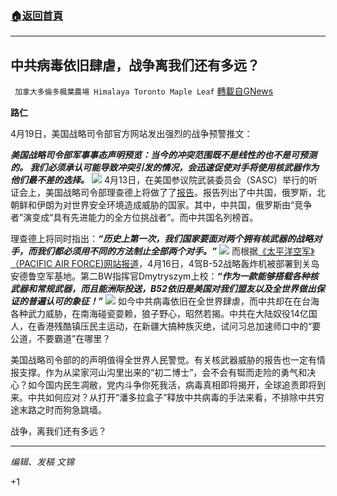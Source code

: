 ###  [:house:返回首頁](https://github.com/ourhimalayas/txt)
---

## 中共病毒依旧肆虐，战争离我们还有多远？
` 加拿大多倫多楓葉農場 Himalaya Toronto Maple Leaf` [轉載自GNews](https://gnews.org/zh-hans/1122280/)

**路仁**

4月19日，美国战略司令部官方网站发出强烈的战争预警推文：

***美国战略司令部军事事态声明预览：当今的冲突范围既不是线性的也不是可预测的。 我们必须承认可能导致冲突引发的情况，会迅速促使对手将使用核武器作为他们最不差的选择。***
![]()![](https://gnews.org/wp-content/uploads/2021/04/luren.jpg)
4月13日，在美国参议院武装委员会（SASC）举行的听证会上，美国战略司令部理查德上将做了了[报告](https://www.stratcom.mil/Portals/8/Documents/2020_USSTRATCOM_Posture_Statement_SASC_Final.pdf?platform=hootsuite)。报告列出了中共国，俄罗斯，北朝鲜和伊朗为对世界安全环境造成威胁的国家。其中，中共国，俄罗斯由“竞争者”演变成“具有先进能力的全方位挑战者”。而中共国名列榜首。

理查德上将同时指出：***“******历史上第一次，我们国家要面对两个拥有核武器的战略对手，而我们都必须用不同的方法制止全部两个对手。******”***
![]()![](https://gnews.org/wp-content/uploads/2021/04/fdsadsjakgnk.jpg)
而根据[《太平洋空军》（PACIFIC AIR FORCE)网站报道](https://www.pacaf.af.mil/News/Article-Display/Article/2576530/b-52-bombers-deploy-to-guam-for-bomber-task-force-deployment/)，4月16日，4驾B-52战略轰炸机被部署到关岛安德鲁空军基地。第二BW指挥官Dmytryszym上校：***“******作为一款能够搭载各种核武器和常规武器，而且能洲际投送，******B52******依旧是美国对我们盟友以及全世界做出保证的普遍认可的象征！******”***
![]()![](https://gnews.org/wp-content/uploads/2021/04/whywhy.jpg)
如今中共病毒依旧在全世界肆虐，而中共却在在台海各种武力威胁，在南海碰瓷耍赖，狼子野心，昭然若揭。中共在大陆奴役14亿国人，在香港残酷镇压民主运动，在新疆大搞种族灭绝，试问习总加速师口中的“要公道，不要霸道”在哪里？

美国战略司令部的的声明值得全世界人民警觉。有关核武器威胁的报告也一定有情报支撑。作为从梁家河山沟里出来的“初二博士”，会不会有铤而走险的勇气和决心？如今国内民生凋敝，党内斗争你死我活，病毒真相即将揭开，全球追责即将到来。中共如何应对？从打开“潘多拉盒子”释放中共病毒的手法来看，不排除中共穷途末路之时而狗急跳墙。

战争，离我们还有多远？

* * *

*编辑、发稿 文锦*

+1
